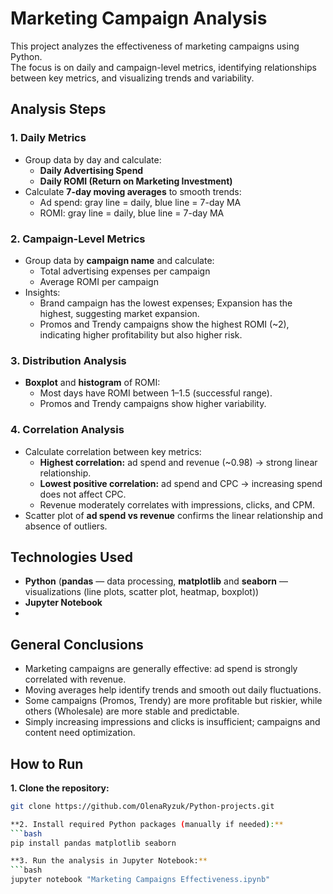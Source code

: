 # Marketing Campaign Analysis

This project analyzes the effectiveness of marketing campaigns using Python.  
The focus is on daily and campaign-level metrics, identifying relationships between key metrics, and visualizing trends and variability.

## Analysis Steps

### 1. Daily Metrics
- Group data by day and calculate:
  - **Daily Advertising Spend**
  - **Daily ROMI (Return on Marketing Investment)**
- Calculate **7-day moving averages** to smooth trends:
  - Ad spend: gray line = daily, blue line = 7-day MA
  - ROMI: gray line = daily, blue line = 7-day MA

### 2. Campaign-Level Metrics
- Group data by **campaign name** and calculate:
  - Total advertising expenses per campaign
  - Average ROMI per campaign
- Insights:
  - Brand campaign has the lowest expenses; Expansion has the highest, suggesting market expansion.
  - Promos and Trendy campaigns show the highest ROMI (~2), indicating higher profitability but also higher risk.

### 3. Distribution Analysis
- **Boxplot** and **histogram** of ROMI:
  - Most days have ROMI between 1–1.5 (successful range).
  - Promos and Trendy campaigns show higher variability.

### 4. Correlation Analysis
- Calculate correlation between key metrics:
  - **Highest correlation:** ad spend and revenue (~0.98) → strong linear relationship.
  - **Lowest positive correlation:** ad spend and CPC → increasing spend does not affect CPC.
  - Revenue moderately correlates with impressions, clicks, and CPM.
- Scatter plot of **ad spend vs revenue** confirms the linear relationship and absence of outliers.

## Technologies Used
- **Python** (**pandas** — data processing, **matplotlib** and **seaborn** — visualizations (line plots, scatter plot, heatmap, boxplot))
- **Jupyter Notebook**
- 
## General Conclusions
- Marketing campaigns are generally effective: ad spend is strongly correlated with revenue.  
- Moving averages help identify trends and smooth out daily fluctuations.  
- Some campaigns (Promos, Trendy) are more profitable but riskier, while others (Wholesale) are more stable and predictable.  
- Simply increasing impressions and clicks is insufficient; campaigns and content need optimization.

## How to Run

**1. Clone the repository:**
```bash
git clone https://github.com/OlenaRyzuk/Python-projects.git

**2. Install required Python packages (manually if needed):**
```bash
pip install pandas matplotlib seaborn

**3. Run the analysis in Jupyter Notebook:**
```bash
jupyter notebook "Marketing Campaigns Effectiveness.ipynb"
